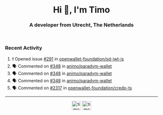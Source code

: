 <h1 align="center">Hi 👋, I'm Timo</h1>
<h3 align="center">A developer from Utrecht, The Netherlands</h3>
<br/>
<!-- https://github.com/rahuldkjain/github-profile-readme-generator --!>

<!--  <p align="left"><img src="https://github-readme-stats.vercel.app/api?username=timoglastra&show_icons=true&count_private=true&" alt="timoglastra" /></p> --!>

<!--
Github language stats
<p align="left"><img src="https://github-readme-stats.vercel.app/api/top-langs/?username=timoglastra&layout=compact" alt="timoglastra" /><p>
-->

<!-- Codestats language stats -->
<!-- <p align="left"><img src="https://codestats-readme.vercel.app/api/top-langs/?username=timoglastra&layout=compact&language_count=12" alt="timoglastra" /><p>    --!>
  
<h3>Recent Activity</h3>

<!--START_SECTION:activity-->
1. ❗ Opened issue [#291](https://github.com/openwallet-foundation/sd-jwt-js/issues/291) in [openwallet-foundation/sd-jwt-js](https://github.com/openwallet-foundation/sd-jwt-js)
2. 🗣 Commented on [#348](https://github.com/animo/paradym-wallet/pull/348#issuecomment-2987680529) in [animo/paradym-wallet](https://github.com/animo/paradym-wallet)
3. 🗣 Commented on [#348](https://github.com/animo/paradym-wallet/pull/348#issuecomment-2984345076) in [animo/paradym-wallet](https://github.com/animo/paradym-wallet)
4. 🗣 Commented on [#348](https://github.com/animo/paradym-wallet/pull/348#issuecomment-2984319962) in [animo/paradym-wallet](https://github.com/animo/paradym-wallet)
5. 🗣 Commented on [#2317](https://github.com/openwallet-foundation/credo-ts/pull/2317#issuecomment-2955702619) in [openwallet-foundation/credo-ts](https://github.com/openwallet-foundation/credo-ts)
<!--END_SECTION:activity-->

---

<p align="center">
<a href="https://twitter.com/timoglastra" target="blank"><img align="center" src="https://cdn.jsdelivr.net/npm/simple-icons@3.0.1/icons/twitter.svg" alt="timoglastra" height="30" width="30" /></a>
<a href="https://linkedin.com/in/timoglastra" target="blank"><img align="center" src="https://cdn.jsdelivr.net/npm/simple-icons@3.0.1/icons/linkedin.svg" alt="timoglastra" height="30" width="30" /></a>
</p>




